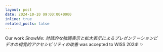 ```yaml
---
layout: post
date: 2024-10-10 09:00:00+0900
inline: true
related_posts: false
---
```


Our work _ShowMe: 対話的な強調表示と拡大表示によるプレゼンテーションビデオの視覚的アクセシビリティの改善_ was accepted to WISS 2024! ✨
